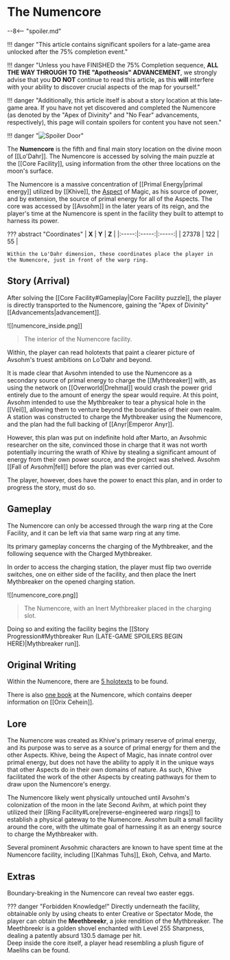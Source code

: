 # The Numencore

--8<-- "spoiler.md"

!!! danger "This article contains significant spoilers for a late-game area unlocked after the 75% completion event."

!!! danger "Unless you have FINISHED the 75% Completion sequence, **ALL THE WAY THROUGH TO THE "Apotheosis" ADVANCEMENT**, we strongly advise that you **DO NOT** continue to read this article, as this **will** interfere with your ability to discover crucial aspects of the map for yourself."

!!! danger "Additionally, this article itself is about a story location at this late-game area. If you have not yet discovered and completed the Numencore (as denoted by the "Apex of Divinity" and "No Fear" advancements, respectively), this page will contain spoilers for content you have not seen."

!!! danger "![Spoiler Door](/assets/img/spoiler_door.png)"

The **Numencore** is the fifth and final main story location on the divine moon of [[Lo'Dahr]]. The Numencore is accessed by solving the main puzzle at the [[Core Facility]], using information from the other three locations on the moon's surface. 

The Numencore is a massive concentration of [[Primal Energy|primal energy]] utilized by [[Khive]], the [Aspect](/Lore/Higher_Beings/Aspects/) of Magic, as his source of power, and by extension, the source of primal energy for all of the Aspects. The core was accessed by [[Avsohm]] in the later years of its reign, and the player's time at the Numencore is spent in the facility they built to attempt to harness its power.

??? abstract "Coordinates"
    | **X** | **Y** | **Z** |
    |:-----:|:-----:|:-----:|
    | 27378  |  122   | 55  |

    Within the Lo'Dahr dimension, these coordinates place the player in the Numencore, just in front of the warp ring.

## Story (Arrival)
After solving the [[Core Facility#Gameplay|Core Facility puzzle]], the player is directly transported to the Numencore, gaining the "Apex of Divinity" [[Advancements|advancement]]. 

![[numencore_inside.png]]
> The interior of the Numencore facility.

Within, the player can read holotexts that paint a clearer picture of Avsohm's truest ambitions on Lo'Dahr and beyond. 

It is made clear that Avsohm intended to use the Numencore as a secondary source of primal energy to charge the [[Mythbreaker]] with, as using the network on [[Overworld|Drehmal]] would crash the power grid entirely due to the amount of energy the spear would require. At this point, Avsohm intended to use the Mythbreaker to tear a physical hole in the [[Veil]], allowing them to venture beyond the boundaries of their own realm. A station was constructed to charge the Mythbreaker using the Numencore, and the plan had the full backing of [[Anyr|Emperor Anyr]].

However, this plan was put on indefinite hold after Marto, an Avsohmic researcher on the site, convinced those in charge that it was not worth potentially incurring the wrath of Khive by stealing a significant amount of energy from their own power source, and the project was shelved. Avsohm [[Fall of Avsohm|fell]] before the plan was ever carried out.

The player, however, does have the power to enact this plan, and in order to progress the story, must do so.

## Gameplay
The Numencore can only be accessed through the warp ring at the Core Facility, and it can be left via that same warp ring at any time. 

Its primary gameplay concerns the charging of the Mythbreaker, and the following sequence with the Charged Mythbreaker.

In order to access the charging station, the player must flip two override switches, one on either side of the facility, and then place the Inert Mythbreaker on the opened charging station.

![[numencore_core.png]]
> The Numencore, with an Inert Mythbreaker placed in the charging slot.

Doing so and exiting the facility begins the [[Story Progression#Mythbreaker Run (LATE-GAME SPOILERS BEGIN HERE)|Mythbreaker run]]. 

## Original Writing
Within the Numencore, there are [5 holotexts](/Story_and_Features/Holotexts/Post-75_Areas/Core/) to be found.

There is also [one book](Researcher_Cehva's_Side_Project.md) at the Numencore, which contains deeper information on [[Orix Cehein]].

## Lore
The Numencore was created as Khive's primary reserve of primal energy, and its purpose was to serve as a source of primal energy for them and the other Aspects. Khive, being the Aspect of Magic, has innate control over primal energy, but does not have the ability to apply it in the unique ways that other Aspects do in their own domains of nature. As such, Khive facilitated the work of the other Aspects by creating pathways for them to draw upon the Numencore's energy.

The Numencore likely went physically untouched until Avsohm's colonization of the moon in the late Second Avihm, at which point they utilized their [[Ring Facility#Lore|reverse-engineered warp rings]] to establish a physical gateway to the Numencore. Avsohm built a small facility around the core, with the ultimate goal of harnessing it as an energy source to charge the Mythbreaker with.

Several prominent Avsohmic characters are known to have spent time at the Numencore facility, including [[Kahmas Tuhs]], Ekoh, Cehva, and Marto.

## Extras
Boundary-breaking in the Numencore can reveal two easter eggs.

??? danger "Forbidden Knowledge!"
    Directly underneath the facility, obtainable only by using cheats to enter Creative or Spectator Mode, the player can obtain the **Meethbreekr**, a joke rendition of the Mythbreaker. The Meethbreekr is a golden shovel enchanted with Level 255 Sharpness, dealing a patently absurd 130.5 damage per hit. <br>
    Deep inside the core itself, a player head resembling a plush figure of Maelihs can be found.
